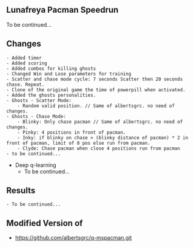 ## Lunafreya Pacman Speedrun

To be continued...

## Changes
    - Added timer
    - Added scoring
    - Added combos for killing ghosts
    - Changed Win and Lose parameters for training 
    - Scatter and chase mode cycle: 7 seconds Scatter then 20 seconds chase. Repeat.
    - Clone of the original game the time of powerpill when activated.
    - Added the ghosts personalities.
    - Ghosts - Scatter Mode:
        - Random valid position. // Same of albertsgrc. no need of changes.
    - Ghosts - Chase Mode:
        - Blinky: Only chase pacman // Same of albertsgrc. no need of changes.
        - Pinky: 4 positions in front of pacman.
        - Inky: if blinky on chase > (blinky distance of pacman) * 2 in front of pacman, limit of 8 pos else run from pacman.
        - Clyde: Chase pacman when close 4 positions run from pacman
    - to be continued...

- Deep q-learning
    - To be continued...

## Results
    - To be continued...

## Modified Version of

- https://github.com/albertsgrc/q-mspacman.git
